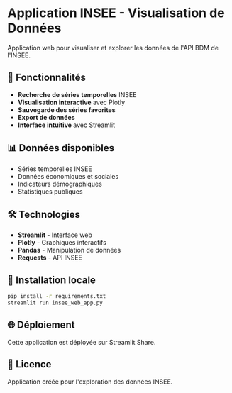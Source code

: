 # Application INSEE - Visualisation de Données

Application web pour visualiser et explorer les données de l'API BDM de l'INSEE.

## 🚀 Fonctionnalités

- **Recherche de séries temporelles** INSEE
- **Visualisation interactive** avec Plotly
- **Sauvegarde des séries favorites**
- **Export de données**
- **Interface intuitive** avec Streamlit

## 📊 Données disponibles

- Séries temporelles INSEE
- Données économiques et sociales
- Indicateurs démographiques
- Statistiques publiques

## 🛠️ Technologies

- **Streamlit** - Interface web
- **Plotly** - Graphiques interactifs
- **Pandas** - Manipulation de données
- **Requests** - API INSEE

## 🔧 Installation locale

```bash
pip install -r requirements.txt
streamlit run insee_web_app.py
```

## 🌐 Déploiement

Cette application est déployée sur Streamlit Share.

## 📝 Licence

Application créée pour l'exploration des données INSEE. 